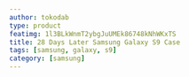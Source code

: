 ```yaml
---
author: tokodab
type: product
featimg: 1l3BLkWnmT2ybgJuUMEk86748kNhWKxTS
title: 28 Days Later Samsung Galaxy S9 Case
tags: [samsung, galaxy, s9]
category: [samsung]
---
```

